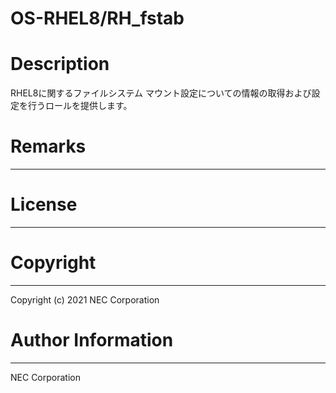 OS-RHEL8/RH_fstab
=======================================================
# Description
RHEL8に関するファイルシステム マウント設定についての情報の取得および設定を行うロールを提供します。

# Remarks
-------

# License
-------

# Copyright
---------
Copyright (c) 2021 NEC Corporation

# Author Information
------------------
NEC Corporation

